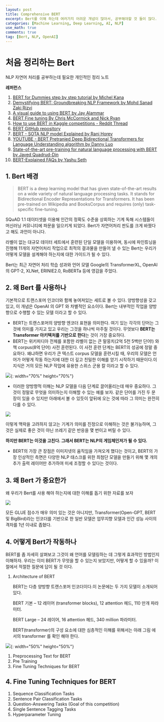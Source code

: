 ```yaml
---
layout: post
title: Comprehensive BERT
excerpt: Bert를 이해 하는데 여러가지 어려운 개념이 많아서, 공부해야할 것 들이 많다. 하나하나 개념을 익히기 위해 중요한 컨퍼런스와 유용한 페이지를 담았고, 시행착오를 겪으며 진행하는 개인적인 정리 노트를 작성해 보았다. 
categories: [Machine Learning, Deep Learning, AI, NLP]
use_math: true
comments: true
tag: [Bert, NLP, OpenAI]
---
```


# 처음 정리하는 Bert

NLP 자연어 처리를 공부하는데 필요한 개인적인 정리 노트

**레퍼런스** 

1. [BERT for Dummies step by step tutorial by Michel Kana](https://towardsdatascience.com/bert-for-dummies-step-by-step-tutorial-fb90890ffe03)
2. [Demystifying BERT: Groundbreaking NLP Framework by Mohd Sanad Zaki Rizvi](https://www.analyticsvidhya.com/blog/2019/09/demystifying-bert-groundbreaking-nlp-framework/)
3. [A visual guide to using BERT by Jay Alammar](http://jalammar.github.io/a-visual-guide-to-using-bert-for-the-first-time/)
4. [BERT Fine tuning By Chris McCormick and Nick Ryan](https://mccormickml.com/2019/07/22/BERT-fine-tuning/)
5. [How to use BERT in Kaggle competitions - Reddit Thread](https://www.reddit.com/r/MachineLearning/comments/ao23cp/p_how_to_use_bert_in_kaggle_competitions_a/)
6. [BERT GitHub repository](https://github.com/google-research/bert)
7. [BERT - SOTA NLP model Explained by Rani Horev](https://www.kdnuggets.com/2018/12/bert-sota-nlp-model-explained.html)
8. [YOUTUBE - BERT Pretranied Deep Bidirectional Transformers for Language Understanding algorithm by Danny Luo](https://www.youtube.com/watch?v=BhlOGGzC0Q0)
9. [State-of-the-art pre-training for natural language processing with BERT by Javed Quadrud-Din](https://blog.insightdatascience.com/using-bert-for-state-of-the-art-pre-training-for-natural-language-processing-1d87142c29e7)
10. [BERT-Explained FAQs by Yashu Seth](https://yashuseth.blog/2019/06/12/bert-explained-faqs-understand-bert-working/)

## 1. Bert 배경

> BERT is a deep learning model that has given state-of-the-art results on a wide variety of natural language processing tasks. It stands for Bidirectional Encoder Representations for Transformers. It has been pre-trained on Wikipedia and BooksCorpus and requires (only) task-specific fine-tuning.

SQuAD 1.1 데이터셋을 이용해 인간의 정확도 수준을 상회하는 기계 독해 시스템들이 머신러닝 커뮤니티에 파문을 일으키게 되었다. Bert가 자연어처리 판도를 크게 바꿨다고 해도 과언이 아니다. 

라벨이 없는 대규모 데이터 세트에서 훈련된 단일 모델을 이용하며, 동시에 파인튜닝을 진행해 11개의 자연어처리 작업으로 최적의 결과물을 만들어 낼 수 있는 Bert는 우리가 어떻게 모델을 설계해야 하는지에 대한 가이드가 될 수 있다. 

Bert는 최근 자연어 처리 학습 성과와 언어 모델 Google의 TransformerXL, OpenAI의 GPT-2, XLNet, ERINIE2.0, RoBERTa 등에 영감을 주었다.

## 2. 왜 Bert 를 사용하나

기본적으로 트랜스포머 인코더와 함께 놓여져있는 세트로 볼 수 있다. 양방향성을 갖고 있고, 이 개념은 OpenAI 의 GPT 와 차별적인 요소이다. Bert는 내부적인 작업을 양방향으로 수행할 수 있는 모델 이라고 할 수 있다.

- BERT는 트랜스포머의 양방향 엔코더 표현을 의미한다. 여기 있는 각각의 단어는 그것에 의미를 가지고 있고 우리는 그것을 하나씩 마주칠 것이다. 무엇보다 **BERT는 Transformer 아키텍처를 기반으로 한다**는 것이 가장 중요하다.
- BERT는 위키피디아 전체를 포함한 라벨이 없는 큰 말뭉치(2억 5천 5백만 단어!) 와 책 corpus(8억 단어) 사전 훈련된다. 이 사전 훈련 단계는 BERT의 성공에 정말 중요하다. 왜냐하면 우리가 큰 텍스트 corpus 모델을 훈련시킬 때, 우리의 모델은 언어가 어떻게 작동 하는지에 대한 더 깊고 친밀한 이해를 얻기 시작하기 때문이다.이 지식은 거의 모든 NLP 작업에 유용한 스위스 군용 칼 이라고 할 수 있다.

![](https://user-images.githubusercontent.com/6022269/112178059-d38b9a00-8c3c-11eb-9ffa-a8dfa080dcf7.png){: width="70%" height="70%"}

- 이러한 양방향적 이해는 NLP 모델을 다음 단계로 끌어올리는데 매우 중요하다. 그것이 정말로 무엇을 의미하는지 이해할 수 있는 예를 보자. 같은 단어를 가진 두 문장이 있을 수 있지만 아래에서 볼 수 있듯이 앞뒤에 오는 것에 따라 그 의미는 완전히 다를 수 있다.

![](https://user-images.githubusercontent.com/6022269/112177951-b8208f00-8c3c-11eb-8020-6564aff43589.png)

이렇게 맥락을 고려하지 않고는 기계가 의미를 진정으로 이해하는 것은 불가능하며, 그것은 실제로 좋은 것이 아닌 쓰레기 같은 반응을 몇 번이고 버릴 수 있다.

**하지만 BERT는 이것을 고친다. 그래서 BERT는 NLP의 게임체인저가 될 수 있다.**

- BERT의 가장 큰 장점은 이미지넷의 움직임을 가져오게 했다는 것이고, BERT의 가장 인상적인 측면은 다양한 NLP 태스크를 위한 최첨단 모델을 만들기 위해 몇 개의 추가 출력 레이어만 추가하여 미세 조정할 수 있다는 것이다.

## 3. 왜 Bert 가 중요한가

왜 우리가 Bert를 사용 해야 하는지에 대한 이해를 돕기 위한 자료를 보자

![](https://user-images.githubusercontent.com/6022269/112178010-c9699b80-8c3c-11eb-9033-4db4dc0c54aa.png)

모든 GLUE 점수가 매우 의미 있는 것은 아니지만, Transformer(Open-GPT, BERT 및 BigBird)라는 인코더를 기반으로 한 일반 모델은 업무지향 모델과 인간 성능 사이의 격차를 1년 이내로 좁혔다.

## 4. 어떻게 Bert가 작동하나

BERT를 좀 자세히 살펴보고 그것이 왜 언어를 모델링하는 데 그렇게 효과적인 방법인지 이해하자. 우리는 이미 BERT가 무엇을 할 수 있는지 보았지만, 어떻게 할 수 있을까? 이 절에서 적절한 질문에 답이 될 것 이다.

1. Architecture of BERT

    BERT는 다층 양방향 트랜스포머 인코더이다.이 논문에는 두 가지 모델이 소개되어 있다.

    BERT 기본 – 12 레이어 (transformer blocks), 12 attention 헤드, 110 만개 파라미터.

    BERT Large – 24 레이어, 16 attention 헤드, 340 million 파라미터.

    BERT(transformer)의 구성 요소에 대한 심층적인 이해를 위해서는 아래 그림 에서의 transformer 를 확인 해야 한다.

![](https://user-images.githubusercontent.com/6022269/112178047-d1294000-8c3c-11eb-8150-4b4ef5907d5f.png){: width="50%" height="50%"}

1. Preprocessing Text for BERT
2. Pre Training
3. Fine Tuning Techniques for BERT

## 4. Fine Tuning Techniques for BERT

1. Sequence Classification Tasks
2. Sentence Pair Classification Tasks
3. Question-Answering Tasks (Goal of this competition)
4. Single Sentence Tagging Tasks
5. Hyperparameter Tuning